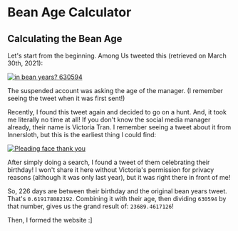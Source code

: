 # Bean Age Calculator

## Calculating the Bean Age
Let's start from the beginning. Among Us tweeted this (retrieved on March 30th, 2021):

[![in bean years? 630594](https://jbmagination.com/bean/img/beanyear.png)](https://twitter.com/AmongUsGame/status/1331650467252887552)

The suspended account was asking the age of the manager. (I remember seeing the tweet when it was first sent!)

Recently, I found this tweet again and decided to go on a hunt. And, it took me literally no time at all! If you don't know the social media manager already, their name is Victoria Tran. I remember seeing a tweet about it from Innersloth, but this is the earliest thing I could find:

[![Pleading face thank you](https://jbmagination.com/bean/img/vtran.png)](https://twitter.com/TheVTran/status/1329175527006101504)

After simply doing a search, I found a tweet of them celebrating their birthday! I won't share it here without Victoria's permission for privacy reasons (although it was only last year), but it was right there in front of me!

So, 226 days are between their birthday and the original bean years tweet. That's `0.619178082192`. Combining it with their age, then dividing `630594` by that number, gives us the grand result of: `23689.4617126`!

Then, I formed the website :]
